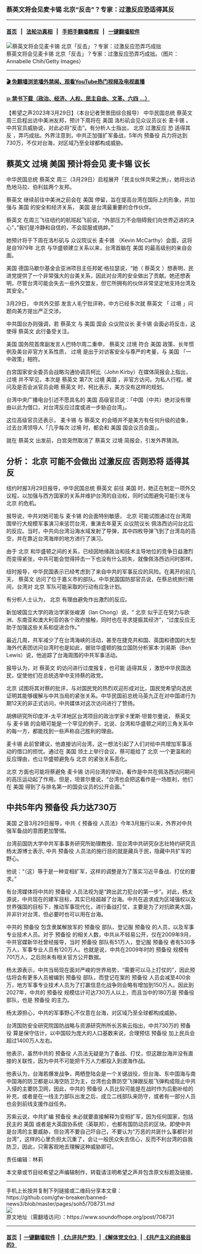 ### 蔡英文将会见麦卡锡 北京“反击”？专家：过激反应恐适得其反
------------------------

#### [首页](https://github.com/gfw-breaker/banned-news3/blob/master/README.md) &nbsp;&nbsp;|&nbsp;&nbsp; [法轮功真相](https://github.com/begood0513/basic/blob/master/README.md)  &nbsp;&nbsp;|&nbsp;&nbsp; [手把手翻墙教程](https://github.com/gfw-breaker/guides/wiki)  &nbsp;&nbsp;|&nbsp;&nbsp; [一键翻墙软件](https://github.com/gfw-breaker/nogfw/blob/master/README.md)  



<div><img alt="蔡英文将会见麦卡锡 北京「反击」？专家：过激反应恐弄巧成拙" src="https://img.soundofhope.org/2023-03/gettyimages-1432131157-1680115450345.jpg"/>
<br/><figcaption class="caption">
 蔡英文将会见麦卡锡 北京「反击」？专家：过激反应恐弄巧成拙。（图片：Annabelle Chih/Getty Images）
</figcaption></div><hr/>

#### [ 🎬  免翻墙浏览墙外禁闻、观看YouTube热门视频及电视直播](https://github.com/gfw-breaker/HelloWorld)

#### [ 💥  禁书下载（政治、经济、人权、民主自由、文革、六四 ...）](https://github.com/gfw-breaker/books/blob/master/README.md)

<div><div class="Content__Wrapper sc-1bvya0-0 elmmKw article_body" data-checkusr="" itemprop="articleBody">
 <div id="post_place_1">
 </div>
 <p class="meta-top">
  <span class="meta">
   【希望之声2023年3月29日】（本台记者贺景田综合报导）
  </span>
  中华民国总统
  <ok href="/term/1126">
   蔡英文
  </ok>
  周三启程出访中美洲友邦，预计下周将在
  <ok href="/term/1045">
   美国
  </ok>
  洛杉矶会见众议员议长
  <ok href="/term/9281">
   麦卡锡
  </ok>
  。中共官员威胁说，对此必将“反击”。有分析人士指出，
  <ok href="/term/2252">
   北京
  </ok>
  <ok href="/term/854378">
   过激反应
  </ok>
  恐
  <ok href="/term/848966">
   适得其反
  </ok>
  ，弄巧成拙。外界注意到，中共正加强扩军备战，5年内
  <ok href="/term/255100">
   预备役
  </ok>
  兵力将达到730万，不仅对台海，对区域乃至全球都构成威胁。
 </p>
 <h2>
  <strong>
   <ok href="/term/1126">
    蔡英文
   </ok>
   <ok href="/term/359749">
    过境
   </ok>
   <ok href="/term/1045">
    美国
   </ok>
   预计将会见
   <ok href="/term/9281">
    麦卡锡
   </ok>
   议长
  </strong>
 </h2>
 <p>
  中华民国总统
  <ok href="/term/1126">
   蔡英文
  </ok>
  周三（3月29日）启程展开「民主伙伴共荣之旅」，她将出访危地马拉、伯利兹两个友邦。
 </p>
 <p>
  <ok href="/term/1126">
   蔡英文
  </ok>
  继续前往中美洲之前会在
  <ok href="/term/1045">
   美国
  </ok>
  停留，旨在提高台湾在国际上的形象，并加强与
  <ok href="/term/1045">
   美国
  </ok>
  的安全和经济关系，
  <ok href="/term/1045">
   美国
  </ok>
  是台湾最重要的合作伙伴。
 </p>
 <p>
  <ok href="/term/1126">
   蔡英文
  </ok>
  在周三飞往纽约的航班起飞前说，“外部压力不会阻碍我们向世界迈进的决心”，”我们是冷静和自信的，不会屈服或挑衅。”
 </p>
 <p>
  她预计将于下周在洛杉矶与
  <ok href="/term/13702">
   众议院议长
  </ok>
  <ok href="/term/9281">
   麦卡锡
  </ok>
  （Kevin McCarthy）会面，这将是自1979年
  <ok href="/term/2252">
   北京
  </ok>
  与华盛顿建立关系以来，台湾首脑在
  <ok href="/term/1045">
   美国
  </ok>
  的最高级别的亲自会面。
 </p>
 <p>
  <ok href="/term/1045">
   美国
  </ok>
  德国马歇尔基金会亚洲项目主任邦妮·格拉瑟说，“她（
  <ok href="/term/1126">
   蔡英文
  </ok>
  ）想表明，民进党提供了一个非常强大的台美关系，因此对台湾的安全做出了贡献。她还想表明，尽管台湾可能会失去一些外交盟友，但它所拥有的伙伴非常坚定地支持台湾及其安全。”
 </p>
 <p>
  3月29日，
  <ok href="/term/3276">
   中共外交部
  </ok>
  发言人毛宁批评称，中方已经多次就
  <ok href="/term/1126">
   蔡英文
  </ok>
  「
  <ok href="/term/359749">
   过境
  </ok>
  」问题向美方提出严正交涉。
 </p>
 <p>
  中共国台办则强调，若
  <ok href="/term/1126">
   蔡英文
  </ok>
  与
  <ok href="/term/1045">
   美国
  </ok>
  国会
  <ok href="/term/13702">
   众议院议长
  </ok>
  <ok href="/term/9281">
   麦卡锡
  </ok>
  会面必将反击，这使得
  <ok href="/term/1126">
   蔡英文
  </ok>
  此行备受关注。
 </p>
 <p>
  <ok href="/term/1045">
   美国
  </ok>
  国务院首席副发言人巴特尔周二重申，
  <ok href="/term/1126">
   蔡英文
  </ok>
  <ok href="/term/359749">
   过境
  </ok>
  符合
  <ok href="/term/1045">
   美国
  </ok>
  政策、长年惯例及美台非官方关系性质，
  <ok href="/term/359749">
   过境
  </ok>
  是出于对访客安全与尊严的考量，与
  <ok href="/term/1045">
   美国
  </ok>
  「一中政策」相符。
 </p>
 <p>
  白宫国家安全委员会战略沟通协调员柯比（John Kirby）在媒体简报会上指出，
  <ok href="/term/359749">
   过境
  </ok>
  并不罕见，本次是
  <ok href="/term/1126">
   蔡英文
  </ok>
  第7次
  <ok href="/term/359749">
   过境
  </ok>
  <ok href="/term/1045">
   美国
  </ok>
  ，非官方访问，为私人行程。被问及是否会派官员会晤
  <ok href="/term/1126">
   蔡英文
  </ok>
  时，柯比表示，美方没有这样的规划。
 </p>
 <p>
  台湾中央广播电台引述不愿具名的
  <ok href="/term/1045">
   美国
  </ok>
  高级官员说：「中国（中共）绝对没有理由以此为借口，对台湾反应过度或进一步胁迫台湾」。
 </p>
 <p>
  这位高级官员还表示，
  <ok href="/term/9281">
   麦卡锡
  </ok>
  与
  <ok href="/term/1126">
   蔡英文
  </ok>
  的会晤并不是美方有任何升级的迹象，过去台湾领导人「几乎每次
  <ok href="/term/359749">
   过境
  </ok>
  时，都会和
  <ok href="/term/1045">
   美国
  </ok>
  国会议员会面」。
 </p>
 <p>
  就在
  <ok href="/term/1126">
   蔡英文
  </ok>
  出发前，白宫突然取消了
  <ok href="/term/1126">
   蔡英文
  </ok>
  <ok href="/term/359749">
   过境
  </ok>
  简报会，引发外界猜测。
 </p>
 <h2>
  <strong>
   分析：
   <ok href="/term/2252">
    北京
   </ok>
   可能不会做出
   <ok href="/term/854378">
    过激反应
   </ok>
   否则恐将
   <ok href="/term/848966">
    适得其反
   </ok>
  </strong>
 </h2>
 <p>
  纽约时报3月29日报导，中华民国总统
  <ok href="/term/1126">
   蔡英文
  </ok>
  前往
  <ok href="/term/1045">
   美国
  </ok>
  时，她正在制定一项外交议程，以加强与西方国家的关系并维护台湾的自治权，同时试图避免可能引发与
  <ok href="/term/2252">
   北京
  </ok>
  的危机。
 </p>
 <p>
  报导说，中共对她可能与
  <ok href="/term/9281">
   麦卡锡
  </ok>
  的会面特别敏感，
  <ok href="/term/2252">
   北京
  </ok>
  可能试图通过在台湾周围举行大规模军事演习来惩罚台湾，重演去年夏天
  <ok href="/term/13702">
   众议院议长
  </ok>
  佩洛西访问台北后的反应。当时，中共向台湾沿海水域发射了导弹，其中四枚导弹飞到了台湾岛的高空，并在靠近台湾海岸的地方进行了演习。
 </p>
 <p>
  由于
  <ok href="/term/2252">
   北京
  </ok>
  和华盛顿之间的关系，已经因地缘政治和技术主导地位的竞争日益激烈而变得紧张，中共可能会觉得抨击一下也没有什么损失，就像佩洛西访问时那样。
 </p>
 <p>
  纽时报导，中华民国表示已经考虑到了来自中共的军事反应的风险。在离开的前几天，
  <ok href="/term/1126">
   蔡英文
  </ok>
  访问了位于嘉义市的部队。中华民国国防部官员说，在蔡总统旅行期间，台湾对
  <ok href="/term/2252">
   北京
  </ok>
  军队可能采取的行动有应急计划。
 </p>
 <p>
  有分析人士认为，
  <ok href="/term/2252">
   北京
  </ok>
  有理由避免作出激烈的反应。
 </p>
 <p>
  新加坡国立大学的政治学家张峻源（Ian Chong）说，“
  <ok href="/term/2252">
   北京
  </ok>
  似乎正在努力与欧洲、东南亚和澳大利亚的各个政府接触，同时也在寻求提振其经济”，“过度反应无助于加强这些关系和促进合作。”
 </p>
 <p>
  最近几周，共军减少了在台湾海峡的活动，甚至在捷克共和国、英国和德国的大型海外代表团访问台湾时也是如此，据驻华盛顿的独立国防分析家本·刘易斯（Ben Lewis）说，他追踪了台海周围的中共军事活动。
 </p>
 <p>
  报导认为，对
  <ok href="/term/1126">
   蔡英文
  </ok>
  的访问进行过度报复，也可能
  <ok href="/term/848966">
   适得其反
  </ok>
  ，激怒中华民国选民，促使他们在总统选举中支持蔡的政党。
 </p>
 <p>
  <ok href="/term/2252">
   北京
  </ok>
  试图将其对蔡的批评，与对国民党的热烈欢迎形成对比，国民党希望向选民证明其能够缓解与中共当局的紧张关系。中华民国前总统马英九正在对中国进行为期12天的非正式访问，中共媒体对这次访问进行了赞扬。
 </p>
 <p>
  胡佛研究所印度洋-太平洋地区台湾项目的政治学家卡里斯·坦普尔曼说，
  <ok href="/term/1126">
   蔡英文
  </ok>
  与
  <ok href="/term/9281">
   麦卡锡
  </ok>
  的会晤可能是一个罕见的例子，北说、台湾和华盛顿之间的三角关系中的每一方，都能找到一些声称自己胜利的理由。
 </p>
 <p>
  <ok href="/term/9281">
   麦卡锡
  </ok>
  此前曾建议，他直接访问台湾，这一想法引起了人们对给中共增加军事活动的借口的担忧。通过在
  <ok href="/term/1045">
   美国
  </ok>
  领土上举行会议，蔡可能给了
  <ok href="/term/2252">
   北京
  </ok>
  一个更温和的反应理由，也让华盛顿避免与
  <ok href="/term/2252">
   北京
  </ok>
  的紧张关系恶化。
 </p>
 <p>
  <ok href="/term/2252">
   北京
  </ok>
  方面也可能将蔡避免
  <ok href="/term/9281">
   麦卡锡
  </ok>
  访问台湾的举动，看作是中共在佩洛西访问期间的高压运动起了作用。但是，坦普尔曼说，“台湾也会把这看作是一场胜利，他们在
  <ok href="/term/1045">
   美国
  </ok>
  得到了与排名第一的国会议员的公开会面。”
 </p>
 <h2>
  <strong>
   中共5年内
   <ok href="/term/255100">
    预备役
   </ok>
   兵力达730万
  </strong>
 </h2>
 <p>
  <ok href="/term/1045">
   美国
  </ok>
  之音3月29日报导，中共《
  <ok href="/term/255100">
   预备役
  </ok>
  人员法》今年3月施行以来，外界对中共强军备战的意图更加警惕。
 </p>
 <p>
  台湾前国防大学中共军事事务研究所助理教授、现台湾中共研究杂志社特约研究员杨太源博士表示, 中共
  <ok href="/term/255100">
   预备役
  </ok>
  人员法的施行目的就是藏兵于民，隐藏中共扩军的野心。
 </p>
 <p>
  他说：“（这）等于是一种变相扩军，这样的调整是为了落实习近平备战、打仗的要求。”
 </p>
 <p>
  有台湾媒体将中共的
  <ok href="/term/255100">
   预备役
  </ok>
  人员法视为是“跨出武力犯台的第一步”。对此，杨太源说，中共现在的建军目标，其实已经超越了台海。中共在追求成为区域强权以及世界强国的目标下，推动军事现代化，进行备战打仗，主要是为了对抗欧美大国，并非针对台湾，但必要时也可以用在台海。
 </p>
 <p>
  中共的
  <ok href="/term/255100">
   预备役
  </ok>
  包含隶属解放军的
  <ok href="/term/255100">
   预备役
  </ok>
  部队、登记服
  <ok href="/term/255100">
   预备役
  </ok>
  的人员，以及军事专业技术人员。对于
  <ok href="/term/255100">
   预备役
  </ok>
  的相关人数，中共从不轻易公开，仅在2009年9月，中共官媒新华社曾经报导，当时
  <ok href="/term/255100">
   预备役
  </ok>
  部队有51万人，登记服
  <ok href="/term/255100">
   预备役
  </ok>
  者有530多万人，军事专业人员有120万人。也就是说，中共在2009年时的
  <ok href="/term/255100">
   预备役
  </ok>
  规模有701万人，之后则未有相关官方公开数据。
 </p>
 <p>
  杨太源表示，中共当局现在面对严峻的世界局势，“需要可以马上打仗的”，因此预估将会有更多人员被编到
  <ok href="/term/255100">
   预备役
  </ok>
  部队，而登记在案的
  <ok href="/term/255100">
   预备役
  </ok>
  人员会减至400余万，地方军事专业技术人员为了打赢信息化战争则会略有增加到150万人。因此到2027年，中共的
  <ok href="/term/255100">
   预备役
  </ok>
  规模估计可达730万人以上，而且当中的180万是
  <ok href="/term/255100">
   预备役
  </ok>
  部队，也是
  <ok href="/term/255100">
   预备役
  </ok>
  的主力。
 </p>
 <p>
  杨太源担心，中共的军事野心不仅意在台海，对区域乃至全球都构成威胁。
 </p>
 <p>
  台湾国防安全研究院国防战略与资源研究所所长苏紫云指出，中共730万的
  <ok href="/term/255100">
   预备役
  </ok>
  算是保守估计，以中国较为庞大的人口基数来说，合理预估
  <ok href="/term/255100">
   预备役
  </ok>
  加上民兵会超过1400万人左右。
 </p>
 <p>
  他表示，虽然中共的
  <ok href="/term/255100">
   预备役
  </ok>
  人员法无疑是为了备战、打仗，但这跟台海并没有直接的关联性，因为中共不可能把千万人力都投入到渡海作战。
 </p>
 <p>
  他表认为，台海若爆发战争，两栖登陆会是一个关键战役，但台海、东中国海与南中国海的防卫都是以海空防卫为主，台湾也会靠防空飞弹跟反舰飞弹构成阻止中共入侵的主要防卫网，因此，中共的
  <ok href="/term/255100">
   预备役
  </ok>
  人员比较可能是在战时作为后勤补给的补充，或者是在一线主力部队出发之后、成立二线部队来防守，或者有一部分人员也会到前线支援作战任务。
 </p>
 <p>
  苏紫云说，中共扩编
  <ok href="/term/255100">
   预备役
  </ok>
  未必就要直接解释为变相扩军，因为任何国家，包括民主的
  <ok href="/term/1045">
   美国
  </ok>
  或者是大英国协系统（英联邦），也都有国防动员的区块。即使中共是台湾的主要威胁，但台湾不要自己吓自己，不要认为“万恶的共匪什么事都针对台湾”，这样的心里负担太沉重了，会让一般民众失去信心，反而不利台湾的自我防卫，因此，只需客观地去理解这种威胁即可。
 </p>
 <p class="meta-btm">
  责任编辑：林莉
 </p>
 <p class="meta-btm">
  本文章或节目经希望之声编辑制作，转载请注明希望之声并包含原文标题及链接。
 </p>
</div>
</div>
<hr/>
手机上长按并复制下列链接或二维码分享本文章：<br/>
https://github.com/gfw-breaker/banned-news3/blob/master/pages/soh5/708731.md <br/>
<a href='https://github.com/gfw-breaker/banned-news3/blob/master/pages/soh5/708731.md'><img src='https://github.com/gfw-breaker/banned-news3/blob/master/pages/soh5/708731.md.png'/></a> <br/>
原文地址（需翻墙访问）：https://www.soundofhope.org/post/708731


------------------------
#### [首页](https://github.com/gfw-breaker/banned-news3/blob/master/README.md) &nbsp;|&nbsp; [一键翻墙软件](https://github.com/gfw-breaker/nogfw/blob/master/README.md) &nbsp;| [《九评共产党》](https://github.com/gfw-breaker/9ping.md/blob/master/README.md#九评之一评共产党是什么) | [《解体党文化》](https://github.com/gfw-breaker/jtdwh.md/blob/master/README.md) | [《共产主义的终极目的》](https://github.com/gfw-breaker/gczydzjmd.md/blob/master/README.md)


<img src='http://gfw-breaker.win/banned-news3/pages/soh5/708731.md' width='0px' height='0px'/>
